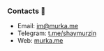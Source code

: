 ### Contacts 💬
- Email: im@murka.me
- Telegram: [t.me/shaymurzin](https://t.me/shaymurzin)
- Web: [murka.me](https://murka.me)
